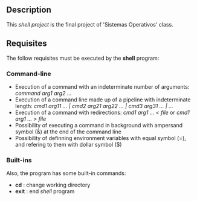 ## Description
This *shell project* is the final project of 'Sistemas Operativos' class.

## Requisites
The follow requisites must be executed by the **shell** program:

### Command-line
- Execution of a command with an indeterminate number of arguments: *command arg1 arg2 ...*
- Execution of a command line made up of a pipeline with indeterminate length: *cmd1 arg11 ... | cmd2 arg21 arg22 ... | cmd3 arg31 ... | ...*
- Execution of a command with redirections: *cmd1 arg1 ... < file* or *cmd1 arg1 ... > file*
- Possibility of executing a command in background with ampersand symbol (&) at the end of the command line
- Possibility of definning environment variables with equal symbol (=), and refering to them with dollar symbol ($)

### Built-ins
Also, the program has some built-in commands:
- **cd** : change working directory
- **exit** : end *shell* program
